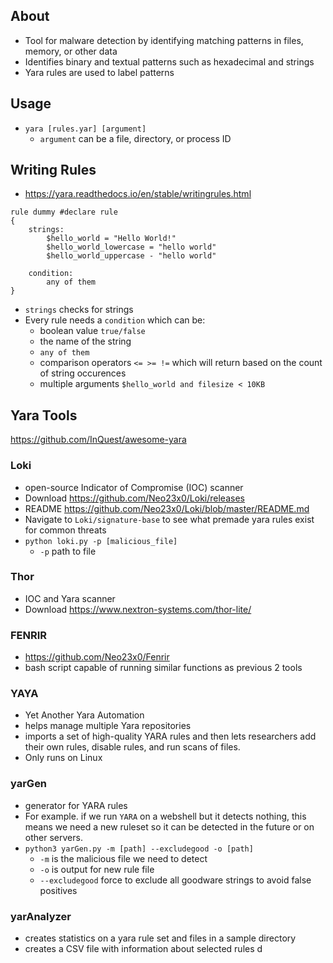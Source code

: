 
## About
- Tool for malware detection by identifying matching patterns in files, memory, or other data
- Identifies binary and textual patterns such as hexadecimal and strings
- Yara rules are used to label patterns

## Usage
- `yara [rules.yar] [argument]`
	- `argument` can be a file, directory, or process ID

## Writing Rules
- https://yara.readthedocs.io/en/stable/writingrules.html

```yara
rule dummy #declare rule
{
	strings:
		$hello_world = "Hello World!"
		$hello_world_lowercase = "hello world"
		$hello_world_uppercase - "hello world"
		
	condition:
		any of them
}
```

- `strings` checks for strings
- Every rule needs a `condition` which can be:
	- boolean value `true/false`
	- the name of the string
	- `any of them`
	- comparison operators `<= >= !=` which will return based on the count of string occurences
	- multiple arguments `$hello_world and filesize < 10KB`

## Yara Tools

https://github.com/InQuest/awesome-yara
### Loki
- open-source Indicator of Compromise (IOC) scanner
- Download https://github.com/Neo23x0/Loki/releases
- README https://github.com/Neo23x0/Loki/blob/master/README.md
- Navigate to `Loki/signature-base` to see what premade yara rules exist for common threats
- `python loki.py -p [malicious_file]`
	- `-p` path to file

### Thor
- IOC and Yara scanner
- Download https://www.nextron-systems.com/thor-lite/

### FENRIR
- https://github.com/Neo23x0/Fenrir
- bash script capable of running similar functions as previous 2 tools

### YAYA
- Yet Another Yara Automation
- helps manage multiple Yara repositories
- imports a set of high-quality YARA rules and then lets researchers add their own rules, disable rules, and run scans of files.
- Only runs on Linux

### yarGen
- generator for YARA rules
- For example. if we run `YARA` on a webshell but it detects nothing, this means we need a new ruleset so it can be detected in the future or on other servers.
- `python3 yarGen.py -m [path] --excludegood -o [path]`
	- `-m` is the malicious file we need to detect
	- `-o` is output for new rule file
	- `--excludegood` force to exclude all goodware strings to avoid false positives
### yarAnalyzer
- creates statistics on a yara rule set and files in a sample directory
- creates a CSV file with information about selected rules
d